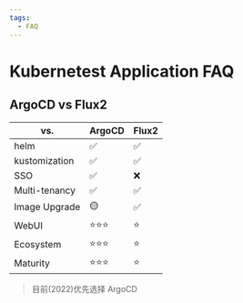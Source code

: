 ```yaml
---
tags:
  - FAQ
---
```


# Kubernetest Application FAQ

## ArgoCD vs Flux2

| vs.           | ArgoCD    | Flux2 |
| ------------- | --------- | ----- |
| helm          | ✅        | ✅    |
| kustomization | ✅        | ✅    |
| SSO           | ✅        | ❌    |
| Multi-tenancy | ✅        | ✅    |
| Image Upgrade | 🟡        | ✅    |
| WebUI         | ⭐️⭐️⭐️ | ⭐️   |
| Ecosystem     | ⭐️⭐️⭐️ | ⭐️   |
| Maturity      | ⭐️⭐️⭐️ | ⭐️   |

> 目前(2022)优先选择 ArgoCD
